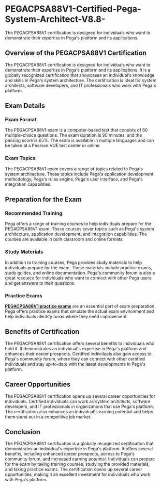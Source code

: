 # PEGACPSA88V1-Certified-Pega-System-Architect-V8.8-
The PEGACPSA88V1 certification is designed for individuals who want to demonstrate their expertise in Pega's platform and its applications.
## Overview of the PEGACPSA88V1 Certification

The PEGACPSA88V1 certification is designed for individuals who want to demonstrate their expertise in Pega's platform and its applications. It is a globally recognized certification that showcases an individual's knowledge and skills in Pega's system architecture. The certification is ideal for system architects, software developers, and IT professionals who work with Pega's platform.

## Exam Details

### Exam Format

The PEGACPSA88V1 exam is a computer-based test that consists of 60 multiple-choice questions. The exam duration is 90 minutes, and the passing score is 65%. The exam is available in multiple languages and can be taken at a Pearson VUE test center or online.

### Exam Topics

The PEGACPSA88V1 exam covers a range of topics related to Pega's system architecture. These topics include Pega's application development methodology, Pega's rules engine, Pega's user interface, and Pega's integration capabilities.

## Preparation for the Exam

### Recommended Training

Pega offers a range of training courses to help individuals prepare for the PEGACPSA88V1 exam. These courses cover topics such as Pega's system architecture, application development, and integration capabilities. The courses are available in both classroom and online formats.

### Study Materials

In addition to training courses, Pega provides study materials to help individuals prepare for the exam. These materials include practice exams, study guides, and online documentation. Pega's community forum is also a great resource for individuals who want to connect with other Pega users and get answers to their questions.

### Practice Exams

**[PEGACPSA88V1 practice exams](https://www.certqueen.com/PEGACPSA88V1.html)** are an essential part of exam preparation. Pega offers practice exams that simulate the actual exam environment and help individuals identify areas where they need improvement.

## Benefits of Certification

The PEGACPSA88V1 certification offers several benefits to individuals who hold it. It demonstrates an individual's expertise in Pega's platform and enhances their career prospects. Certified individuals also gain access to Pega's community forum, where they can connect with other certified individuals and stay up-to-date with the latest developments in Pega's platform.

## Career Opportunities

The PEGACPSA88V1 certification opens up several career opportunities for individuals. Certified individuals can work as system architects, software developers, and IT professionals in organizations that use Pega's platform. The certification also enhances an individual's earning potential and helps them stand out in a competitive job market.

## Conclusion

The PEGACPSA88V1 certification is a globally recognized certification that demonstrates an individual's expertise in Pega's platform. It offers several benefits, including enhanced career prospects, access to Pega's community forum, and increased earning potential. Individuals can prepare for the exam by taking training courses, studying the provided materials, and taking practice exams. The certification opens up several career opportunities, making it an excellent investment for individuals who work with Pega's platform.
